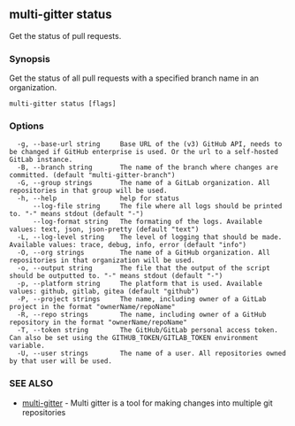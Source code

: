 ## multi-gitter status

Get the status of pull requests.

### Synopsis

Get the status of all pull requests with a specified branch name in an organization.

```
multi-gitter status [flags]
```

### Options

```
  -g, --base-url string     Base URL of the (v3) GitHub API, needs to be changed if GitHub enterprise is used. Or the url to a self-hosted GitLab instance.
  -B, --branch string       The name of the branch where changes are committed. (default "multi-gitter-branch")
  -G, --group strings       The name of a GitLab organization. All repositories in that group will be used.
  -h, --help                help for status
      --log-file string     The file where all logs should be printed to. "-" means stdout (default "-")
      --log-format string   The formating of the logs. Available values: text, json, json-pretty (default "text")
  -L, --log-level string    The level of logging that should be made. Available values: trace, debug, info, error (default "info")
  -O, --org strings         The name of a GitHub organization. All repositories in that organization will be used.
  -o, --output string       The file that the output of the script should be outputted to. "-" means stdout (default "-")
  -p, --platform string     The platform that is used. Available values: github, gitlab, gitea (default "github")
  -P, --project strings     The name, including owner of a GitLab project in the format "ownerName/repoName"
  -R, --repo strings        The name, including owner of a GitHub repository in the format "ownerName/repoName"
  -T, --token string        The GitHub/GitLab personal access token. Can also be set using the GITHUB_TOKEN/GITLAB_TOKEN environment variable.
  -U, --user strings        The name of a user. All repositories owned by that user will be used.
```

### SEE ALSO

* [multi-gitter](multi-gitter.md)	 - Multi gitter is a tool for making changes into multiple git repositories

